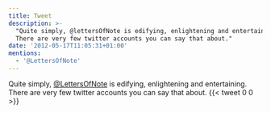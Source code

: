 ```yaml
---
title: Tweet
description: >-
  "Quite simply, @lettersOfNote is edifying, enlightening and entertaining.
  There are very few twitter accounts you can say that about."
date: '2012-05-17T11:05:31+01:00'
mentions:
  - '@LettersOfNote'
---
```

Quite simply, [@LettersOfNote](https://twitter.com/@LettersOfNote) is edifying, enlightening and entertaining. There are very few twitter accounts you can say that about.
      {{< tweet 0 0 >}}
    
